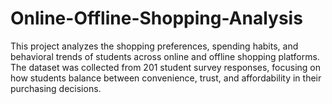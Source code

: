 # Online-Offline-Shopping-Analysis
This project analyzes the shopping preferences, spending habits, and behavioral trends of students across online and offline shopping platforms. The dataset was collected from 201 student survey responses, focusing on how students balance between convenience, trust, and affordability in their purchasing decisions.  
